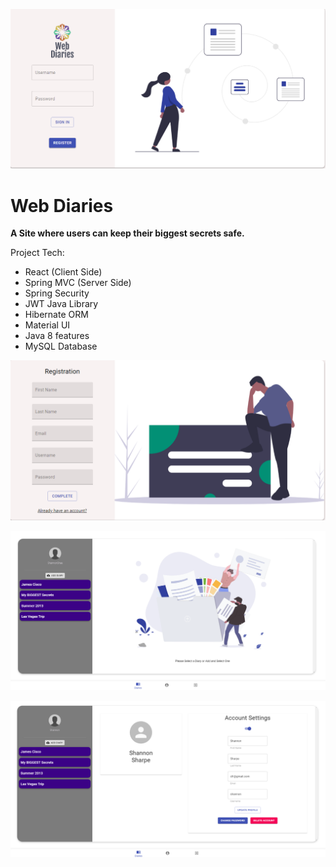 ![Diary Login](https://github.com/Tobi-Adegbuji/diary-app/blob/master/about/login.PNG)
# Web Diaries

**A Site where users can keep their biggest secrets safe.**

 Project Tech: 
- React (Client Side)
- Spring MVC (Server Side)
- Spring Security
- JWT Java Library
- Hibernate ORM
- Material UI 
- Java 8 features
- MySQL Database

![Diary Register](https://github.com/Tobi-Adegbuji/diary-app/blob/master/about/register.PNG)

![Diary App](https://github.com/Tobi-Adegbuji/diary-app/blob/master/about/app.PNG)

![Account Settings](https://github.com/Tobi-Adegbuji/diary-app/blob/master/about/account_settings.PNG)



